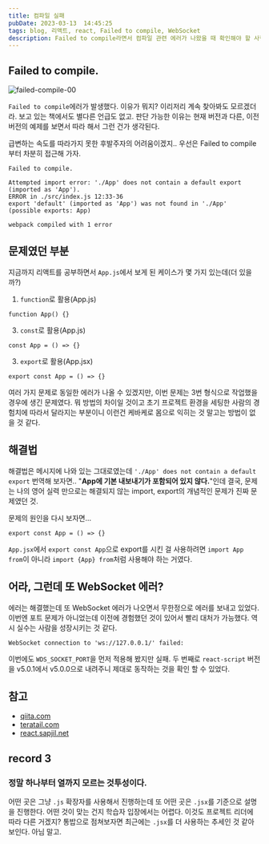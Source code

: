 ```yaml
---
title: 컴파일 실패
pubDate: 2023-03-13  14:45:25
tags: blog, 리액트, react, Failed to compile, WebSocket
description: Failed to compile라면서 컴파일 관련 에러가 나왔을 때 확인해야 할 사항
---
```


## Failed to compile.

![failed-compile-00](https://live.staticflickr.com/65535/52744562879_a03f58c97e_z.jpg)

`Failed to compile`에러가 발생했다. 이유가 뭐지? 이리저리 계속 찾아봐도 모르겠더라. 보고 있는 책에서도 별다른 언급도 없고. 판단 가능한 이유는 현재 버전과 다른, 이전 버전의 예제를 보면서 따라 해서 그런 건가 생각된다.

급변하는 속도를 따라가지 못한 후발주자의 어려움이겠지.. 우선은 Failed to compile 부터 차분히 접근해 가자.

```
Failed to compile.

Attempted import error: './App' does not contain a default export (imported as 'App').
ERROR in ./src/index.js 12:33-36
export 'default' (imported as 'App') was not found in './App' (possible exports: App)

webpack compiled with 1 error
```

## 문제였던 부분

지금까지 리액트를 공부하면서 `App.js`에서 보게 된 케이스가 몇 가지 있는데(더 있을까?)

1. `function`로 활용(App.js)

```
function App() {}
```

3. `const`로 활용(App.js)

```
const App = () => {}
```

3. `export`로 활용(App.jsx)

```
export const App = () => {}
```

여러 가지 문제로 동일한 에러가 나올 수 있겠지만, 이번 문제는 3번 형식으로 작업했을 경우에 생긴 문제였다. 뭐 방법의 차이일 것이고 초기 프로젝트 환경을 세팅한 사람의 경험치에 따라서 달라지는 부분이니 이런건 케바케로 몸으로 익히는 것 말고는 방법이 없을 것 같다.

## 해결법

해결법은 메시지에 나와 있는 그대로였는데 `'./App' does not contain a default export`
번역해 보자면.. "**App에 기본 내보내기가 포함되어 있지 않다.**"인데 결국, 문제는 나의 영어 실력 만으로는 해결되지 않는 import, export의 개념적인 문제가 진짜 문제였던 것.

문제의 원인을 다시 보자면...

```
export const App = () => {}
```

`App.jsx`에서 `export const App`으로 export를 시킨 걸 사용하려면 `import App from`이 아니라
`import {App} from`처럼 사용해야 하는 거였다.

## 어라, 그런데 또 WebSocket 에러?

에러는 해결했는데 또 WebSocket 에러가 나오면서 무한정으로 에러를 보내고 있었다.
이번엔 포트 문제가 아니었는데 이전에 경험했던 것이 있어서 빨리 대처가 가능했다.
역시 실수는 사람을 성장시키는 것 같다.

`WebSocket connection to 'ws://127.0.0.1/' failed:`

이번에도 `WDS_SOCKET_PORT`을 먼저 적용해 봤지만 실패. 두 번째로 `react-script` 버전을 v5.0.1에서 v5.0.0으로 내려주니 제대로 동작하는 것을 확인 할 수 있었다.

## 참고

- [qiita.com](https://qiita.com/keita_ogawa/items/356f3f2e7f8679ee5146)
- [teratail.com](https://teratail.com/questions/332113)
- [react.sapjil.net](/port-error/)

## record 3

### 정말 하나부터 열까지 모르는 것투성이다.

어떤 곳은 그냥 `.js` 확장자를 사용해서 진행하는데 또 어떤 곳은 `.jsx`를 기준으로 설명을 진행한다. 어떤 것이 맞는 건지 학습자 입장에서는 어렵다. 이것도 프로젝트 리더에 따라 다른 거겠지? 통밥으로 점쳐보자면 최근에는 `.jsx`를 더 사용하는 추세인 것 같아 보인다. 아님 말고.
